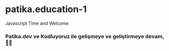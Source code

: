 # patika.education-1
 Javascript Time and Welcome
### Patika.dev ve Kodluyoruz ile gelişmeye ve geliştirmeye devam, 💪🏼